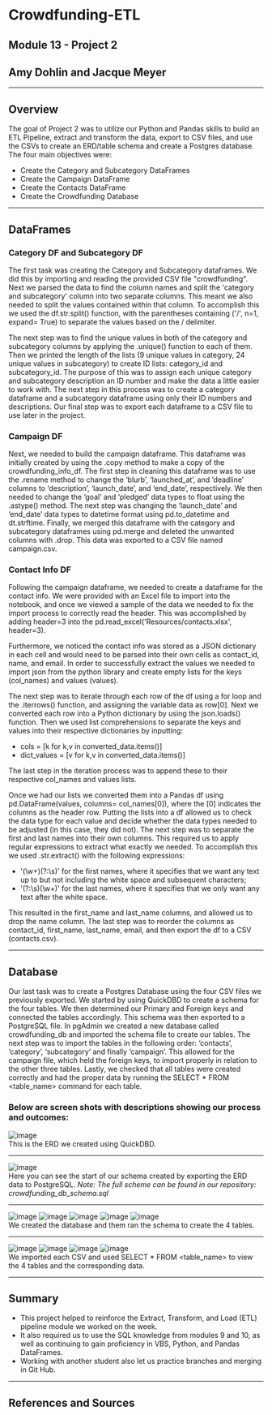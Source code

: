 # Crowdfunding-ETL
## Module 13 - Project 2
## Amy Dohlin and Jacque Meyer

-------
## Overview
The goal of Project 2 was to utilize our Python and Pandas skills to build an ETL Pipeline, extract and transform the data, export to CSV files, and use the CSVs to create an ERD/table schema and create a Postgres database. The four main objectives were:
* Create the Category and Subcategory DataFrames
* Create the Campaign DataFrame
* Create the Contacts DataFrame
* Create the Crowdfunding Database

--------
## DataFrames
### Category DF and Subcategory DF
The first task was creating the Category and Subcategory dataframes. We did this by importing and reading the provided CSV file "crowdfunding". Next we parsed the data to find the column names and split the 'category and subcategory' column into two separate columns. This meant we also needed to split the values contained within that column. To accomplish this we used the df.str.split() function, with the parentheses containing ('/', n=1, expand= True) to separate the values based on the / delimiter.

The next step was to find the unique values in both of the category and subcategory columns by applying the .unique() function to each of them. Then we printed the length of the lists (9 unique values in category, 24 unique values in subcategory) to create ID lists: category_id and subcategory_id. The purpose of this was to assign each unique category and subcategory description an ID number and make the data a little easier to work with. The next step in this process was to create a category dataframe and a subcategory dataframe using only their ID numbers and descriptions. Our final step was to export each dataframe to a CSV file to use later in the project.

### Campaign DF
Next, we needed to build the campaign dataframe. This dataframe was initially created by using the .copy method to make a copy of the crowdfunding_info_df. The first step in cleaning this dataframe was to use the .rename method to change the ‘blurb’, ‘launched_at’, and ‘deadline’ columns to ‘description’, ‘launch_date’, and ‘end_date’, respectively. We then needed to change the ‘goal’ and ‘pledged’ data types to float using the .astype() method. The next step was changing the ‘launch_date’ and ‘end_date’ data types to datetime format using pd.to_datetime and dt.strftime. Finally, we merged this dataframe with the category and subcategory dataframes using pd.merge and deleted the unwanted columns with .drop. This data was exported to a CSV file named campaign.csv.

### Contact Info DF
Following the campaign dataframe, we needed to create a dataframe for the contact info. We were provided with an Excel file to import into the notebook, and once we viewed a sample of the data we needed to fix the import process to correctly read the header. This was accomplished by adding header=3 into the pd.read_excel('Resources/contacts.xlsx', header=3).

Furthermore, we noticed the contact info was stored as a JSON dictionary in each cell and would need to be parsed into their own cells as contact_id, name, and email. In order to successfully extract the values we needed to import json from the python library and create empty lists for the keys (col_names) and values (values).

The next step was to iterate through each row of the df using a for loop and the .iterrows() function, and assigning the variable data as row[0]. Next we converted each row into a Python dictionary by using the json.loads() function. Then we used list comprehensions to separate the keys and values into their respective dictionaries by inputting:
  * cols = [k for k,v in converted_data.items()]
  * dict_values = [v for k,v in converted_data.items()]

The last step in the iteration process was to append these to their respective col_names and values lists.

Once we had our lists we converted them into a Pandas df using pd.DataFrame(values, columns= col_names[0]), where the [0] indicates the columns as the header row. Putting the lists into a df allowed us to check the data type for each value and decide whether the data types needed to be adjusted (in this case, they did not). The next step was to separate the first and last names into their own columns. This required us to apply regular expressions to extract what exactly we needed. To accomplish this we used .str.extract() with the following expressions:
  * '(\w+)(?:\s)' for the first names, where it specifies that we want any text up to but not including the white space and subsequent characters;
  * '(?:\s)(\w+)' for the last names, where it specifies that we only want any text after the white space.

This resulted in the first_name and last_name columns, and allowed us to drop the name column. 
The last step was to reorder the columns as contact_id, first_name, last_name, email, and then export the df to a CSV (contacts.csv).

---------
## Database
Our last task was to create a Postgres Database using the four CSV files we previously exported. We started by using QuickDBD to create a schema for the four tables. We then determined our Primary and Foreign keys and connected the tables accordingly. This schema was then exported to a PostgreSQL file. In pgAdmin we created a new database called crowdfunding_db and imported the schema file to create our tables. The next step was to import the tables in the following order: ‘contacts’, ‘category’, ‘subcategory’ and finally ‘campaign’. This allowed for the campaign file, which held the foreign keys, to import properly in relation to the other three tables. Lastly, we checked that all tables were created correctly and had the proper data by running the SELECT * FROM <table_name> command for each table.

### Below are screen shots with descriptions showing our process and outcomes:

![image](https://github.com/amydohlin/Crowdfunding-ETL/assets/149394665/4a3aa065-5d34-4d38-b130-5bf3e2e467a0)\
This is the ERD we created using QuickDBD.

----

![image](https://github.com/amydohlin/Crowdfunding-ETL/assets/149394665/be0d6426-1d74-4c26-b2fe-d957d0a2aa1b)\
Here you can see the start of our schema created by exporting the ERD data to PostgreSQL. *Note: The full scheme can be found in our repository: crowdfunding_db_schema.sql*

----


![image](https://github.com/amydohlin/Crowdfunding-ETL/assets/149394665/9cd74d35-4461-4982-ae31-93811b434435)
![image](https://github.com/amydohlin/Crowdfunding-ETL/assets/149394665/72f19d9b-72d2-409e-bce8-c4dca7ba0a03)
![image](https://github.com/amydohlin/Crowdfunding-ETL/assets/149394665/75bfed14-8163-4018-8ac0-6dc5e771f2a2)
![image](https://github.com/amydohlin/Crowdfunding-ETL/assets/149394665/4d73ed92-68e0-4c30-a4a0-f09df566d3f9)
![image](https://github.com/amydohlin/Crowdfunding-ETL/assets/149394665/80ffd169-9974-4685-bed2-523183edb706)\
We created the database and them ran the schema to create the 4 tables.

----

![image](https://github.com/amydohlin/Crowdfunding-ETL/assets/149394665/69f00738-3cdd-4aa2-9f47-4704e2856efa)
![image](https://github.com/amydohlin/Crowdfunding-ETL/assets/149394665/841be032-4891-4afd-8df7-4f66bc17f4e8)
![image](https://github.com/amydohlin/Crowdfunding-ETL/assets/149394665/3ac9eeed-773e-4229-aafc-86a71fdcc74a)
![image](https://github.com/amydohlin/Crowdfunding-ETL/assets/149394665/e96db88e-3495-496f-8ba8-4a9128f91ab7)\
We imported each CSV and used SELECT * FROM <table_name> to view the 4 tables and the corresponding data.

-------
## Summary
* This project helped to reinforce the Extract, Transform, and Load (ETL) pipeline module we worked on the week.
* It also required us to use the SQL knowledge from modules 9 and 10, as well as continuing to gain proficiency in VBS, Python, and Pandas DataFrames.
* Working with another student also let us practice branches and merging in Git Hub.

--------
## References and Sources
